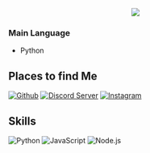 <p align="center">
   <a href="https://discord.com/users/642321844170653729">
      <img src="https://lanyard.cnrad.dev/api/642321844170653729?bg=00000000&animated=true=true&hideSpotify=faclse&showDisplayName=true&hideActivity=true" />
   </a>
</p>

### Main Language
- Python

## Places to find Me 
  

 [![Github](https://img.shields.io/badge/-Github-181717?style=for-the-badge&logo=Github&logoColor=white)](https://github.com/wriyansh)
 [![Discord Server](https://img.shields.io/badge/Discord-7289DA?style=for-the-badge&logo=discord&logoColor=white)](https://discord.com/users/642321844170653729)
 [![Instagram](https://img.shields.io/badge/Instagram-E4405F?style=for-the-badge&logo=instagram&logoColor=white)](https://www.instagram.com/riyansh.xdd/?locale=hi_IN&hl=en)
 
## Skills
![Python](https://camo.githubusercontent.com/6e9afc59cd0881afb915824eacc6ffb6147440b4c78904b561d617a203b96e32/68747470733a2f2f696d672e736869656c64732e696f2f62616467652f507974686f6e2d3134333534433f7374796c653d666f722d7468652d6261646765266c6f676f3d707974686f6e266c6f676f436f6c6f723d7768697465)
![JavaScript](https://img.shields.io/badge/javascript-%23323330.svg?style=for-the-badge&logo=javascript&logoColor=%23F7DF1E)
![Node.js](https://img.shields.io/badge/Node.js-43853D?style=for-the-badge&logo=node.js&logoColor=white)
